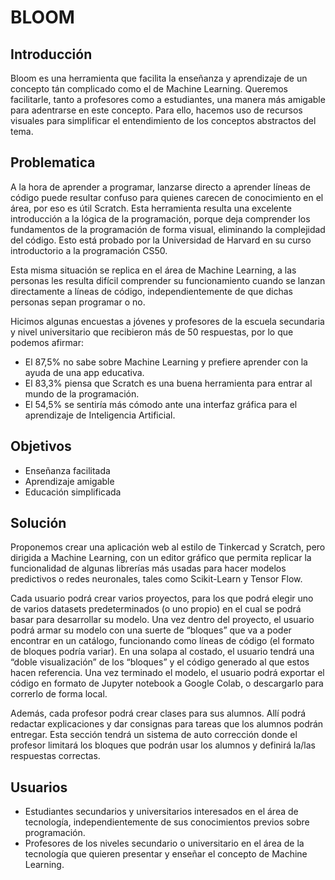 # BLOOM

## Introducción

Bloom es una herramienta que facilita la enseñanza y aprendizaje de un concepto tán complicado como el de Machine Learning. Queremos facilitarle, tanto a profesores como a estudiantes, una manera más amigable para adentrarse en este concepto. Para ello, hacemos uso de recursos visuales para simplificar el entendimiento de los conceptos abstractos del tema.

## Problematica

A la hora de aprender a programar, lanzarse directo a aprender líneas de código puede resultar confuso para quienes carecen de conocimiento en el área, por eso es útil Scratch. Esta herramienta resulta una excelente introducción a la lógica de la programación, porque deja comprender los fundamentos de la programación de forma visual, eliminando la complejidad del código. Esto está probado por la Universidad de Harvard en su curso introductorio a la programación CS50.

Esta misma situación se replica en el área de Machine Learning, a las personas les resulta difícil comprender su funcionamiento cuando se lanzan directamente a líneas de código, independientemente de que dichas personas sepan programar o no.

Hicimos algunas encuestas a jóvenes y profesores de la escuela secundaria y nivel universitario que recibieron más de 50 respuestas, por lo que podemos afirmar:

- El 87,5% no sabe sobre Machine Learning y prefiere aprender con la ayuda de una app educativa.
- El 83,3% piensa que Scratch es una buena herramienta para entrar al mundo de la programación.
- El 54,5% se sentiría más cómodo ante una interfaz gráfica para el aprendizaje de Inteligencia Artificial.

## Objetivos

- Enseñanza facilitada
- Aprendizaje amigable
- Educación simplificada

## Solución

Proponemos crear una aplicación web al estilo de Tinkercad y Scratch, pero dirigida a Machine Learning, con un editor gráfico que permita replicar la funcionalidad de algunas librerías más usadas para hacer modelos predictivos o redes neuronales, tales como Scikit-Learn y Tensor Flow.

Cada usuario podrá crear varios proyectos, para los que podrá elegir uno de varios datasets predeterminados (o uno propio) en el cual se podrá basar para desarrollar su modelo. Una vez dentro del proyecto, el usuario podrá armar su modelo con una suerte de “bloques” que va a poder encontrar en un catálogo, funcionando como líneas de código (el formato de bloques podría variar). En una solapa  al costado, el usuario tendrá una “doble visualización” de los “bloques” y el código generado al que estos hacen referencia. Una vez terminado el modelo, el usuario podrá exportar el código en formato de Jupyter notebook a Google Colab, o descargarlo para correrlo de forma local.

Además, cada profesor podrá crear clases para sus alumnos. Allí podrá redactar explicaciones y dar consignas para tareas que los alumnos podrán entregar. Esta sección tendrá un sistema de auto corrección donde el profesor limitará los bloques que podrán usar los alumnos y definirá la/las respuestas correctas.

## Usuarios

- Estudiantes secundarios y universitarios interesados en el área de tecnología, independientemente de sus conocimientos previos sobre programación.
- Profesores de los niveles  secundario o universitario en el área de la tecnología que quieren presentar y enseñar el concepto de Machine Learning.
